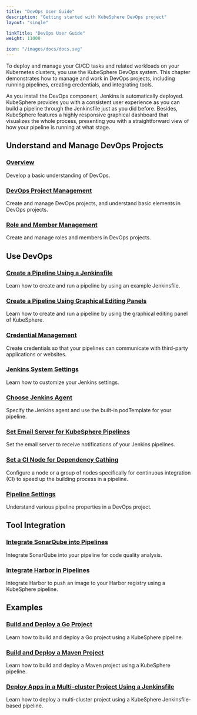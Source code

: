 ```yaml
---
title: "DevOps User Guide"
description: "Getting started with KubeSphere DevOps project"
layout: "single"

linkTitle: "DevOps User Guide"
weight: 11000

icon: "/images/docs/docs.svg"
---
```


To deploy and manage your CI/CD tasks and related workloads on your Kubernetes clusters, you use the KubeSphere DevOps system. This chapter demonstrates how to manage and work in DevOps projects, including running pipelines, creating credentials, and integrating tools.

As you install the DevOps component, Jenkins is automatically deployed. KubeSphere provides you with a consistent user experience as you can build a pipeline through the Jenkinsfile just as you did before. Besides, KubeSphere features a highly responsive graphical dashboard that visualizes the whole process, presenting you with a straightforward view of how your pipeline is running at what stage.

## Understand and Manage DevOps Projects

### [Overview](../devops-user-guide/understand-and-manage-devops-projects/overview/)

Develop a basic understanding of DevOps.

### [DevOps Project Management](../devops-user-guide/understand-and-manage-devops-projects/devops-project-management/)

Create and manage DevOps projects, and understand basic elements in DevOps projects.

### [Role and Member Management](../devops-user-guide/understand-and-manage-devops-projects/role-and-member-management/)

Create and manage roles and members in DevOps projects.

## Use DevOps

### [Create a Pipeline Using a Jenkinsfile](../devops-user-guide/how-to-use/create-a-pipeline-using-jenkinsfile/)

Learn how to create and run a pipeline by using an example Jenkinsfile.

### [Create a Pipeline Using Graphical Editing Panels](../devops-user-guide/how-to-use/create-a-pipeline-using-graphical-editing-panel/)

Learn how to create and run a pipeline by using the graphical editing panel of KubeSphere.

### [Credential Management](../devops-user-guide/how-to-use/credential-management/)

Create credentials so that your pipelines can communicate with third-party applications or websites.

### [Jenkins System Settings](../devops-user-guide/how-to-use/jenkins-setting/)

Learn how to customize your Jenkins settings.

### [Choose Jenkins Agent](../devops-user-guide/how-to-use/choose-jenkins-agent/)

Specify the Jenkins agent and use the built-in podTemplate for your pipeline.

### [Set Email Server for KubeSphere Pipelines](../devops-user-guide/how-to-use/jenkins-email/)

Set the email server to receive notifications of your Jenkins pipelines.

### [Set a CI Node for Dependency Cathing](../devops-user-guide/how-to-use/set-ci-node/)

Configure a node or a group of nodes specifically for continuous integration (CI) to speed up the building process in a pipeline.

### [Pipeline Settings](../devops-user-guide/how-to-use/pipeline-settings/)

Understand various pipeline properties in a DevOps project.

## Tool Integration

### [Integrate SonarQube into Pipelines](../devops-user-guide/how-to-integrate/sonarqube/)

Integrate SonarQube into your pipeline for code quality analysis.

### [Integrate Harbor in Pipelines](../devops-user-guide/how-to-integrate/harbor/)

Integrate Harbor to push an image to your Harbor registry using a KubeSphere pipeline.

## Examples

### [Build and Deploy a Go Project](../devops-user-guide/examples/go-project-pipeline/)

Learn how to build and deploy a Go project using a KubeSphere pipeline.

### [Build and Deploy a Maven Project](../devops-user-guide/examples/a-maven-project/)

Learn how to build and deploy a Maven project using a KubeSphere pipeline.

### [Deploy Apps in a Multi-cluster Project Using a Jenkinsfile](../devops-user-guide/examples/multi-cluster-project-example/)

Learn how to deploy a multi-cluster project using a KubeSphere Jenkinsfile-based pipeline.
